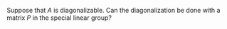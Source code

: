 Suppose that $A$ is diagonalizable. Can the diagonalization be done with a matrix $P$ in the special linear group?